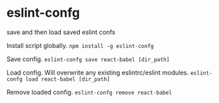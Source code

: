 # eslint-confg
save and then load saved eslint confs

Install script globally.
`npm install -g eslint-confg`

Save config.
`eslint-confg save react-babel [dir_path]`

Load config. Will overwrite any existing eslintrc/eslint modules.
`eslint-confg load react-babel [dir_path]`

Remove loaded config.
`eslint-confg remove react-babel`
